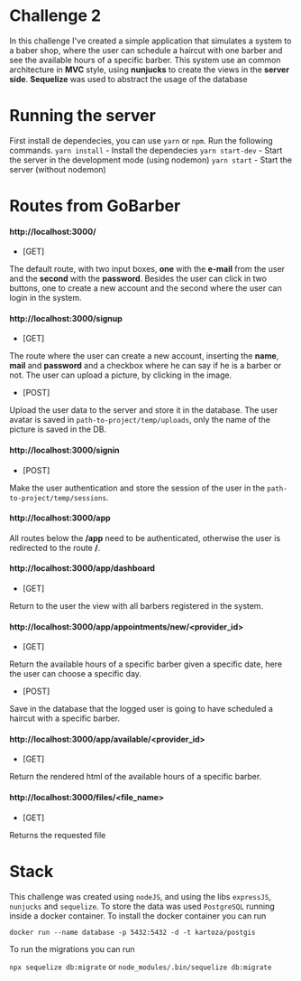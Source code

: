 # Challenge 2

In this challenge I've created a simple application that simulates a system to a baber shop, where the user can schedule a haircut with one barber and see the available hours of a specific barber. 
This system use an common architecture in **MVC** style, using **nunjucks** to create the views in the **server side**. 
**Sequelize** was used to abstract the usage of the database

# Running the server

First install de dependecies, you can use `yarn` or `npm`. Run the following commands. 
`yarn install` - Install the dependecies 
`yarn start-dev` - Start the server in the development mode (using nodemon) 
`yarn start` - Start the server (without nodemon)

# Routes from GoBarber

#### http://localhost:3000/

-   [GET]

The default route, with two input boxes, **one** with the **e-mail** from the user and the **second** with the **password**. 
Besides the user can click in two buttons, one to create a new account and the second where the user can login in the system.

#### http://localhost:3000/signup

-   [GET]

The route where the user can create a new account, inserting the **name**, **mail** and **password** and a checkbox where he can say if he is a barber or not. 
The user can upload a picture, by clicking in the image.

-   [POST]

Upload the user data to the server and store it in the database. 
The user avatar is saved in `path-to-project/temp/uploads`, only the name of the picture is saved in the DB.

#### http://localhost:3000/signin

-   [POST]

Make the user authentication and store the session of the user in the `path-to-project/temp/sessions`.

#### http://localhost:3000/app

All routes below the **/app** need to be authenticated, otherwise the user is redirected to the route **/**.

#### http://localhost:3000/app/dashboard

-   [GET]

Return to the user the view with all barbers registered in the system.

#### http://localhost:3000/app/appointments/new/<provider_id>

-   [GET]

Return the available hours of a specific barber given a specific date, here the user can choose a specific day.

-   [POST]

Save in the database that the logged user is going to have scheduled a haircut with a specific barber.

#### http://localhost:3000/app/available/<provider_id>

-   [GET]

Return the rendered html of the available hours of a specific barber.

#### http://localhost:3000/files/<file_name>

-   [GET]

Returns the requested file

# Stack

This challenge was created using `nodeJS`, and using the libs `expressJS`, `nunjucks` and `sequelize`. 
To store the data was used `PostgreSQL` running inside a docker container. 
To install the docker container you can run

`docker run --name database -p 5432:5432 -d -t kartoza/postgis`

To run the migrations you can run

`npx sequelize db:migrate` or `node_modules/.bin/sequelize db:migrate`
